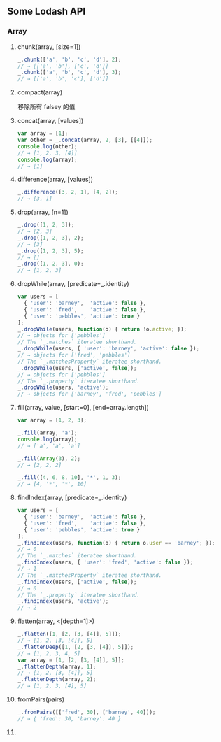 ## Some Lodash API

### Array

1.  chunk(array, [size=1])

    ```javascript
    _.chunk(['a', 'b', 'c', 'd'], 2);
    // → [['a', 'b'], ['c', 'd']]
    _.chunk(['a', 'b', 'c', 'd'], 3);
    // → [['a', 'b', 'c'], ['d']]
    ```

2.  compact(array)

    移除所有 falsey 的值

3.  concat(array, [values])

    ```javascript
    var array = [1];
    var other = _.concat(array, 2, [3], [[4]]);
    console.log(other);
    // → [1, 2, 3, [4]]
    console.log(array);
    // → [1]
    ```

4.  difference(array, [values])

    ```javascript
    _.difference([3, 2, 1], [4, 2]);
    // → [3, 1]
    ```

5.  drop(array, [n=1])

    ```javascript
    _.drop([1, 2, 3]);
    // → [2, 3]
    _.drop([1, 2, 3], 2);
    // → [3]
    _.drop([1, 2, 3], 5);
    // → []
    _.drop([1, 2, 3], 0);
    // → [1, 2, 3]
    ```

6.  dropWhile(array, [predicate=_.identity)

    ```javascript
    var users = [
      { 'user': 'barney',  'active': false },
      { 'user': 'fred',    'active': false },
      { 'user': 'pebbles', 'active': true }
    ];
    _.dropWhile(users, function(o) { return !o.active; });
    // → objects for ['pebbles']
    // The `_.matches` iteratee shorthand.
    _.dropWhile(users, { 'user': 'barney', 'active': false });
    // → objects for ['fred', 'pebbles']
    // The `_.matchesProperty` iteratee shorthand.
    _.dropWhile(users, ['active', false]);
    // → objects for ['pebbles']
    // The `_.property` iteratee shorthand.
    _.dropWhile(users, 'active');
    // → objects for ['barney', 'fred', 'pebbles']
    ```

7.  fill(array, value, [start=0], [end=array.length])

    ```javascript
    var array = [1, 2, 3];

    _.fill(array, 'a');
    console.log(array);
    // → ['a', 'a', 'a']

    _.fill(Array(3), 2);
    // → [2, 2, 2]

    _.fill([4, 6, 8, 10], '*', 1, 3);
    // → [4, '*', '*', 10]
    ```

8.  findIndex(array, [predicate=_.identity)

    ```javascript
    var users = [
      { 'user': 'barney',  'active': false },
      { 'user': 'fred',    'active': false },
      { 'user': 'pebbles', 'active': true }
    ];
    _.findIndex(users, function(o) { return o.user == 'barney'; });
    // → 0
    // The `_.matches` iteratee shorthand.
    _.findIndex(users, { 'user': 'fred', 'active': false });
    // → 1
    // The `_.matchesProperty` iteratee shorthand.
    _.findIndex(users, ['active', false]);
    // → 0
    // The `_.property` iteratee shorthand.
    _.findIndex(users, 'active');
    // → 2
    ```

9.  flatten<Deep><Depth>(array, <[depth=1]>)

    ```javascript
    _.flatten([1, [2, [3, [4]], 5]]);
    // → [1, 2, [3, [4]], 5]
    _.flattenDeep([1, [2, [3, [4]], 5]]);
    // → [1, 2, 3, 4, 5]
    var array = [1, [2, [3, [4]], 5]];
    _.flattenDepth(array, 1);
    // → [1, 2, [3, [4]], 5]
    _.flattenDepth(array, 2);
    // → [1, 2, 3, [4], 5]
    ```

10.  fromPairs(pairs)

     ```javascript
     _.fromPairs([['fred', 30], ['barney', 40]]);
     // → { 'fred': 30, 'barney': 40 }
     ```

11.  ​
